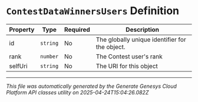 # `ContestDataWinnersUsers` Definition

| Property | Type | Required | Description |
|----------|------|----------|-------------|
| id | `string` | No | The globally unique identifier for the object. |
| rank | `number` | No | The Contest user's rank |
| selfUri | `string` | No | The URI for this object |

---

*This file was automatically generated by the Generate Genesys Cloud Platform API classes utility on 2025-04-24T15:04:26.082Z*